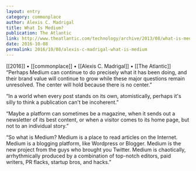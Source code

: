 ```yaml
---
layout: entry
category: commonplace
author: Alexis C. Madrigal
title: What Is Medium?
publication: The Atlantic
link: http://www.theatlantic.com/technology/archive/2013/08/what-is-medium/278965/
date: 2016-10-08
permalink: 2016/10/08/alexis-c-madrigal-what-is-medium
---
```


[[2016]] • [[commonplace]] • [[Alexis C. Madrigal]] • [[The Atlantic]]
 
“Perhaps Medium can continue to do precisely what it has been doing, and their brand value will continue to grow while these major questions remain unresolved. The center will hold because there is no center.”

“In a world when every post stands on its own, atomistically, perhaps it's silly to think a publication can't be incoherent.”

“Maybe a platform can sometimes be a magazine, when it sends out a newsletter of its best content, or when a visitor comes to its home page, but not to an individual story.”

“So what is Medium? Medium is a place to read articles on the Internet. Medium is a blogging platform, like Wordpress or Blogger. Medium is the new project from the guys who brought you Twitter. Medium is chaotically, arrhythmically produced by a combination of top-notch editors, paid writers, PR flacks, startup bros, and hacks.”
